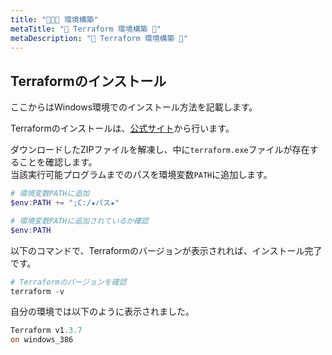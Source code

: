 ```yaml
---
title: "🌳🌳🌳 環境構築"
metaTitle: "🤖 Terraform 環境構築 🤖"
metaDescription: "🤖 Terraform 環境構築 🤖"
---
```


## Terraformのインストール

ここからはWindows環境でのインストール方法を記載します。  

Terraformのインストールは、[公式サイト](https://www.terraform.io/downloads.html)から行います。  

ダウンロードしたZIPファイルを解凍し、中に`terraform.exe`ファイルが存在することを確認します。  
当該実行可能プログラムまでのパスを環境変数`PATH`に追加します。  

```powershell
# 環境変数PATHに追加
$env:PATH += ";C:/★パス★"
```

```powershell
# 環境変数PATHに追加されているか確認
$env:PATH
```

以下のコマンドで、Terraformのバージョンが表示されれば、インストール完了です。  

```powershell
# Terraformのバージョンを確認
terraform -v
```

自分の環境では以下のように表示されました。  

```powershell
Terraform v1.3.7
on windows_386
```
